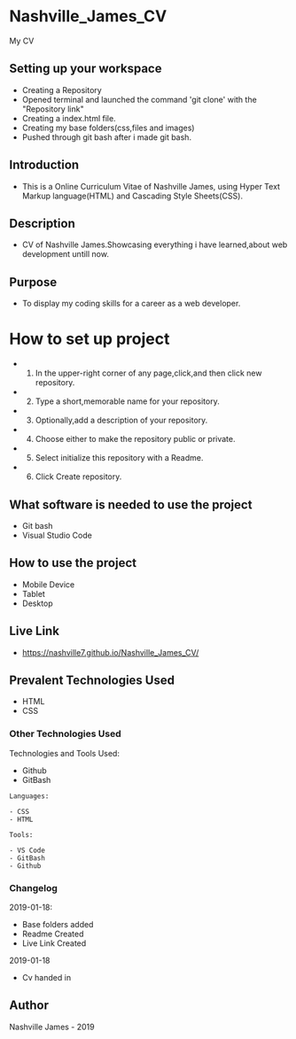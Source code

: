 # Nashville_James_CV
My CV

## Setting up your workspace

- Creating a Repository
- Opened terminal and launched the command 'git clone' with the "Repository link"
- Creating a index.html file.
- Creating my base folders(css,files and images)
- Pushed through git bash after i made git bash.

## Introduction

- This is a Online Curriculum Vitae of Nashville James, using Hyper Text Markup language(HTML) and Cascading Style Sheets(CSS).

## Description

- CV of Nashville James.Showcasing everything i have learned,about web development untill now.

## Purpose

- To display my coding skills for a career as a web developer.

# How to set up project
- 1) In the upper-right corner of any page,click,and then click new repository.
- 2) Type a short,memorable name for your repository.
- 3) Optionally,add a description of your repository.
- 4) Choose either to make the repository public or private.
- 5) Select initialize this repository with a Readme.
- 6) Click Create repository.

## What software is needed to use the project
- Git bash
- Visual Studio Code

## How to use the project

- Mobile Device
- Tablet
- Desktop

## Live Link
- https://nashville7.github.io/Nashville_James_CV/

## Prevalent Technologies Used

 - HTML
 - CSS
 
### Other Technologies Used

Technologies and Tools Used:
- Github
- GitBash

```
Languages:

- CSS
- HTML

Tools:

- VS Code
- GitBash
- Github

```

### Changelog

2019-01-18:
- Base folders added
- Readme Created
- Live Link Created

2019-01-18
- Cv handed in

## Author

Nashville James - 2019


